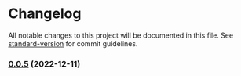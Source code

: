 # Changelog

All notable changes to this project will be documented in this file. See [standard-version](https://github.com/conventional-changelog/standard-version) for commit guidelines.

### [0.0.5](/github.com/future-wd/hugo-imaging-common/compare/v1.1.13...v0.0.5) (2022-12-11)
